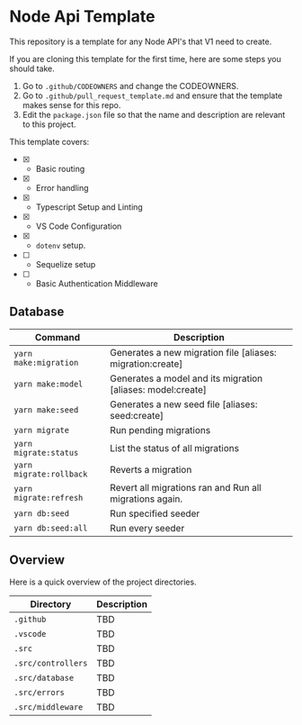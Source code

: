 # Node Api Template

This repository is a template for any Node API's that V1 need to create.

If you are cloning this template for the first time, here are some steps you should take.

1. Go to `.github/CODEOWNERS` and change the CODEOWNERS.
1. Go to `.github/pull_request_template.md` and ensure that the template makes sense for this repo.
1. Edit the `package.json` file so that the name and description are relevant to this project.


This template covers:
- [x] - Basic routing
- [x] - Error handling
- [x] - Typescript Setup and Linting
- [x] - VS Code Configuration
- [x] - `dotenv` setup.
- [ ] - Sequelize setup
- [ ] - Basic Authentication Middleware



## Database
|               Command      |                       Description                             |
|----------------------------|---------------------------------------------------------------|
| `yarn make:migration`      | Generates a new migration file  [aliases: migration:create]   |
| `yarn make:model`          | Generates a model and its migration  [aliases: model:create]  |
| `yarn make:seed`           | Generates a new seed file  [aliases: seed:create]             |
| `yarn migrate`             | Run pending migrations                                        |
| `yarn migrate:status`      | List the status of all migrations                             |
| `yarn migrate:rollback`    | Reverts a migration                                           |
| `yarn migrate:refresh`     | Revert all migrations ran and Run all migrations again.       |
| `yarn db:seed`             | Run specified seeder                                          |
| `yarn db:seed:all`         | Run every seeder                                              |



## Overview
Here is a quick overview of the project directories.

| Directory | Description |
| ----------| ----------- |
|`.github`|TBD|
|`.vscode`|TBD|
|`.src`|TBD|
|`.src/controllers`|TBD|
|`.src/database`|TBD|
|`.src/errors`|TBD|
|`.src/middleware`|TBD|
